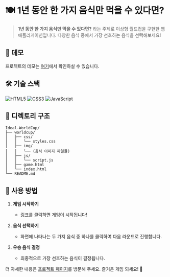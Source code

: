 # 🍽️ 1년 동안 한 가지 음식만 먹을 수 있다면? 
> **1년 동안 한 가지 음식만 먹을 수 있다면?** 라는 주제로 이상형 월드컵을 구현한 웹 애플리케이션입니다. 다양한 음식 중에서 가장 선호하는 음식을 선택해보세요!

## 🌟 데모

프로젝트의 데모는 [여기](https://s0ooo0k.github.io/Ideal-WorldCup/worldcup/game.html)에서 확인하실 수 있습니다.


## 🛠️ 기술 스택
![HTML5](https://img.shields.io/badge/HTML5-E34F26?style=flat-square&logo=html5&logoColor=white)
![CSS3](https://img.shields.io/badge/CSS3-1572B6?style=flat-square&logo=css3&logoColor=white)
![JavaScript](https://img.shields.io/badge/JavaScript-F7DF1E?style=flat-square&logo=javascript&logoColor=black)


## 📂 디렉토리 구조

```
Ideal-WorldCup/
├── worldcup/
│   ├── css/
│   │   └── styles.css
│   ├── img/
│   │   └── (음식 이미지 파일들)
│   ├── js/
│   │   └── script.js
│   ├── game.html
│   └── index.html
└── README.md
```

## 📝 사용 방법

1. **게임 시작하기**

   - [링크](https://s0ooo0k.github.io/Ideal-WorldCup/worldcup/game.html)를 클릭하면 게임이 시작됩니다!

2. **음식 선택하기**

   - 화면에 나타나는 두 가지 음식 중 하나를 클릭하여 다음 라운드로 진행합니다.

3. **우승 음식 결정**

   - 최종적으로 가장 선호하는 음식이 결정됩니다.


더 자세한 내용은 [프로젝트 페이지](https://s0ooo0k.github.io/Ideal-WorldCup/worldcup/game.html)를 방문해 주세요.
즐거운 게임 되세요! 🎉

